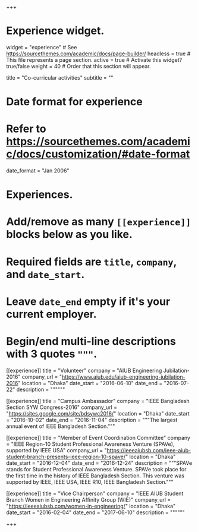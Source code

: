 +++
# Experience widget.
widget = "experience"  # See https://sourcethemes.com/academic/docs/page-builder/
headless = true  # This file represents a page section.
active = true  # Activate this widget? true/false
weight = 40  # Order that this section will appear.

title = "Co-curricular activities"
subtitle = ""

# Date format for experience
#   Refer to https://sourcethemes.com/academic/docs/customization/#date-format
date_format = "Jan 2006"

# Experiences.
#   Add/remove as many `[[experience]]` blocks below as you like.
#   Required fields are `title`, `company`, and `date_start`.
#   Leave `date_end` empty if it's your current employer.
#   Begin/end multi-line descriptions with 3 quotes `"""`.
[[experience]]
  title = "Volunteer"
  company = "AIUB Engineering Jubilation-2016"
  company_url = "https://www.aiub.edu/aiub-engineering-jubilation-2016"
  location = "Dhaka"
  date_start = "2016-06-10"
  date_end = "2016-07-22"
  description = """"""

[[experience]]
  title = "Campus Ambassador"
  company = "IEEE Bangladesh Section SYW Congress-2016"
  company_url = "https://sites.google.com/site/bdsywc2016/"
  location = "Dhaka"
  date_start = "2016-10-02"
  date_end = "2016-11-04"
  description = """The largest annual event of IEEE Bangladesh Section."""
  
  
[[experience]]
  title = "Member of Event Coordination Committee"
  company = "IEEE Region-10 Student Professional Awareness Venture (SPAVe), supported by IEEE USA"
  company_url = "https://ieeeaiubsb.com/ieee-aiub-student-branch-presents-ieee-region-10-spave/"
  location = "Dhaka"
  date_start = "2016-12-04"
  date_end = "2016-12-24"
  description = """SPAVe stands for Student Professional Awareness Venture. SPAVe took place for the first time in the history of IEEE Bangladesh Section. This venture was supported by IEEE, IEEE USA, IEEE R10, IEEE Bangladesh Section."""  
  
[[experience]]
  title = "Vice Chairperson"
  company = "IEEE AIUB Student Branch Women in Engineering Affinity Group (WIE)"
  company_url = "https://ieeeaiubsb.com/women-in-engineering/"
  location = "Dhaka"
  date_start = "2016-02-04"
  date_end = "2017-06-10"
  description = """"""    

+++
